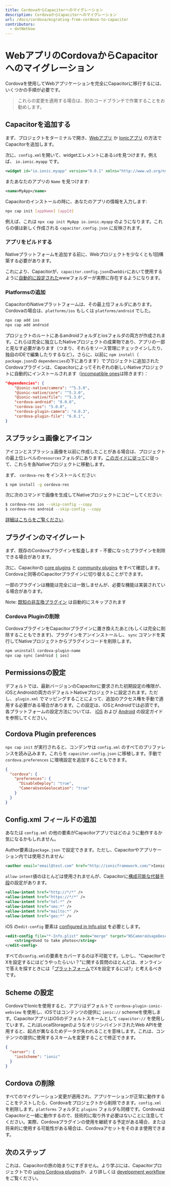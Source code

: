 ```yaml
---
title: CordovaからCapacitorへのマイグレーション
description: CordovaからCapacitorへのマイグレーション
url: /docs/cordova/migrating-from-cordova-to-capacitor
contributors:
  - dotNetkow
---
```


# WebアプリのCordovaからCapacitorへのマイグレーション

<p class="intro">Cordovaを使用してWebアプリケーションを完全にCapacitorに移行するには、いくつかの手順が必要です。</p>

<blockquote>
これらの変更を適用する場合は、別のコードブランチで作業することをお勧めします。
</blockquote>

## Capacitorを追加する

まず、プロジェクトをターミナルで開き、[Webアプリ](/docs/getting-started) か [Ionicアプリ](/docs/getting-started/with-ionic) の方法でCapacitorを追加します。

次に、`config.xml`を開いて、widgetエレメントにある`id`を見つけます。例えば、 `io.ionic.myapp` です。

```xml
<widget id="io.ionic.myapp" version="0.0.1" xmlns="http://www.w3.org/ns/widgets" xmlns:cdv="http://cordova.apache.org/ns/1.0">
```

またあなたのアプリの `Name` を見つけます:

```xml
<name>MyApp</name>
```

Capacitorのインストールの時に、あなたのアプリの情報を入力します:

```bash
npx cap init [appName] [appId]
```

例えば、これは `npx cap init MyApp io.ionic.myapp` のようになります。これらの値は新しく作成される `capacitor.config.json` に反映されます。

### アプリをビルドする
Nativeプラットフォームを追加する前に、Webプロジェクトを少なくとも1回構築する必要があります。

これにより、Capacitorが、`capacitor.config.json`の`webDir`において使用するように[自動的に設定された](/docs/basics/configuring-your-app/)wwwフォルダーが実際に存在するようになります。

### Platformsの追加

CapacitorのNativeプラットフォームは、その最上位フォルダにあります。Cordovaの場合は、`platforms/ios` もしくは `platforms/android` でした。

```bash
npx cap add ios
npx cap add android
```

プロジェクトのルートにあるandroidフォルダとiosフォルダの両方が作成されます。これらは完全に独立したNativeプロジェクトの成果物であり、アプリの一部と見なす必要があります（つまり、それらをソース管理にチェックインしたり、独自のIDEで編集したりするなど）。さらに、以前に `npm install`（` package.json`の `dependencies`の下にあります）でプロジェクトに追加されたCordovaプラグインは、Capacitorによってそれぞれの新しいNativeプロジェクトに自動的にインストールされます（[incompatible ones](/docs/cordova/known-incompatible-plugins)は除きます）：

```json
"dependencies": {
    "@ionic-native/camera": "^5.3.0",
    "@ionic-native/core": "^5.3.0",
    "@ionic-native/file": "^5.3.0",
    "cordova-android": "8.0.0",
    "cordova-ios": "5.0.0",
    "cordova-plugin-camera": "4.0.3",
    "cordova-plugin-file": "6.0.1",
}
```

## スプラッシュ画像とアイコン

アイコンとスプラッシュ画像を以前に作成したことがある場合は、プロジェクトの最上位レベルの`resources`フォルダにあります。[このガイドに従って](https://www.joshmorony.com/adding-icons-splash-screens-launch-images-to-capacitor-projects/)に従って、これらを各Nativeプロジェクトに移動します。

まず、 `cordova-res` をインストールください:

```bash
$ npm install -g cordova-res
```

次に次のコマンドで画像を生成してNativeプロジェクトにコピーしてください:

```bash
$ cordova-res ios --skip-config --copy
$ cordova-res android --skip-config --copy
```

[詳細はこちらをご覧ください](https://github.com/ionic-team/cordova-res#capacitor).

## プラグインのマイグレート

まず、既存のCordovaプラグインを監査します - 不要になったプラグインを削除できる場合があります。

次に、Capacitorの [core plugins](/docs/apis) と [community plugins](/docs/community) をすべて確認します。Cordovaと同等のCapacitorプラグインに切り替えることができます。

一部のプラグインは機能は完全には一致しませんが、必要な機能は実装されている場合があります。

Note: [既知の非互換プラグイン](/docs/cordova/known-incompatible-plugins) は自動的にスキップされます

### Cordova Pluginの削除

CordovaプラグインをCapacitorプラグインに置き換えたあと(もしくは完全に削除することもできます)、プラグインをアンインストールし、 `sync` コマンドを実行してNativeプロジェクトからプラグインコードを削除します。

```bash
npm uninstall cordova-plugin-name
npx cap sync [android | ios]
```

## Permissionsの設定

デフォルトでは、最新バージョンのCapacitorに要求された初期設定の権限が、iOSとAndroidの両方のデフォルトNativeプロジェクトに設定されます。ただし、 `plugin.xml` でマッピングすることによって、追加のアクセス権を手動で適用する必要がある場合があります。この設定は、iOSとAndroidでは必須です。各プラットフォームの設定方法については、 [iOS](/docs/ios/configuration) および [Android](/docs/android/configuration) の設定ガイドを参照してください。

## Cordova Plugin preferences

`npx cap init` が実行されると、コンデンサは `config.xml` のすべてのプリファレンスを読み込みます。これらを `capacitor.config.json` に移植します。手動で `cordova.preferences` に環境設定を追加することもできます。

```json
{
  "cordova": {
    "preferences": {
      "DisableDeploy": "true",
      "CameraUsesGeolocation": "true"
    }
  }
}
```


## Config.xml フィールドの追加

あなたは `config.xml` の他の要素がCapacitorアプリではどのように動作するか気になるかもしれません。

Author要素は`package.json` で設定できます。ただし、Capacitorやアプリケーション内では使用されません:

```xml
<author email="email@test.com" href="http://ionicframework.com/">Ionic Framework Team</author>
```

`allow-intent`値のほとんどは使用されませんが、Capacitorに[構成可能な代替手段](/docs/basics/configuring-your-app/)の設定があります。

```xml
<allow-intent href="http://*/*" />
<allow-intent href="https://*/*" />
<allow-intent href="tel:*" />
<allow-intent href="sms:*" />
<allow-intent href="mailto:*" />
<allow-intent href="geo:*" />
```

iOS の`edit-config` 要素は [configured in Info.plist](/docs/ios/configuration) を必要とします。

```xml
<edit-config file="*-Info.plist" mode="merge" target="NSCameraUsageDescription">
    <string>Used to take photos</string>
</edit-config>
```

すべての`config.xml`の要素をカバーするのは不可能です。しかし、"CapacitorでXを設定するにはどうやったらいい？"に関する質問のほとんどは、オンラインで答えを探すときには「[プラットフォーム](iOS/Android)でXを設定するには?」と考えるべきです。

## Scheme の設定

CordovaでIonicを使用すると、アプリはデフォルトで `cordova-plugin-ionic-webview` を使用し、iOSではコンテンツの提供に `ionic://` schemeを使用します。CapacitorアプリはiOSのデフォルトスキームとして `capacitor://` を使用しています。これはLocalStorageのようなオリジンバインドされたWeb APIを使用すると、起点が異なるためデータが失われることを意味します。これは、コンテンツの提供に使用するスキームを変更することで修正できます。

```json
{
  "server": {
    "iosScheme": "ionic"
  }
}
```

## Cordova の削除

すべてのマイグレーション変更が適用され、アプリケーションが正常に動作することをテストしたら、Cordovaをプロジェクトから削除できます。`config.xml`を削除します。`platforms` フォルダと `plugins` フォルダも同様です。CordovaはCapacitorと一緒に動作するので、技術的に取り外す必要はないことに注意してください。実際、Cordovaプラグインの使用を継続する予定がある場合、または将来的に使用する可能性がある場合は、Cordovaアセットをそのまま使用できます。

## 次のステップ

これは、Capacitorの旅の始まりにすぎません。より学ぶには、Capacitorプロジェクトでの [using Cordova plugins](/docs/cordova/using-cordova-plugins)か、より詳しくは [development workflow](/docs/basics/workflow) をご覧ください。
